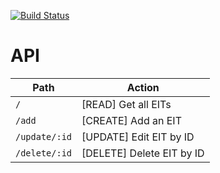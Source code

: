 [![Build Status](https://travis-ci.com/Usheninte/eit-api.svg?branch=master)](https://travis-ci.com/Usheninte/eit-api)

# API

| Path          | Action                    |
| ------------- | ------------------------- |
| `/`           | [READ] Get all EITs       |
| `/add`        | [CREATE] Add an EIT       |
| `/update/:id` | [UPDATE] Edit EIT by ID   |
| `/delete/:id` | [DELETE] Delete EIT by ID |
